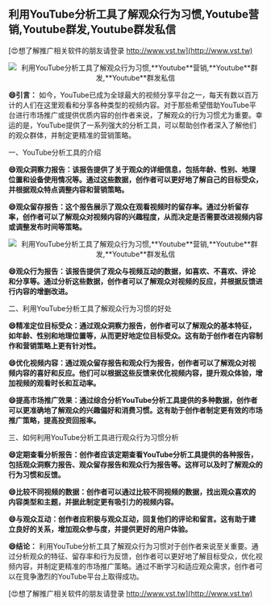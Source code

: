 ## **利用YouTube分析工具了解观众行为习惯,**Youtube**营销,**Youtube**群发,**Youtube**群发私信**

[😍想了解推广相关软件的朋友请登录 http://www.vst.tw](http://www.vst.tw)

 <center><img src="https://vst.tw/MP4/tuiguang/png/6.png" alt="利用YouTube分析工具了解观众行为习惯,**Youtube**营销,**Youtube**群发,**Youtube**群发私信"></center>

**😄引言：**
如今，YouTube已成为全球最大的视频分享平台之一，每天有数以百万计的人们在这里观看和分享各种类型的视频内容。对于那些希望借助YouTube平台进行市场推广或提供优质内容的创作者来说，了解观众的行为习惯尤为重要。幸运的是，YouTube提供了一系列强大的分析工具，可以帮助创作者深入了解他们的观众群体，并制定更精准的营销策略。

一、YouTube分析工具的介绍

**😄观众洞察力报告：该报告提供了关于观众的详细信息，包括年龄、性别、地理位置和设备使用情况等。通过这些数据，创作者可以更好地了解自己的目标受众，并根据观众特点调整内容和营销策略。**

**😄观众留存报告：这个报告展示了观众在观看视频时的留存率。通过分析留存率，创作者可以了解观众对视频内容的兴趣程度，从而决定是否需要改进视频内容或调整发布时间等策略。**

 <center><img src="https://vst.tw/MP4/tuiguang/png/8.png" alt="利用YouTube分析工具了解观众行为习惯,**Youtube**营销,**Youtube**群发,**Youtube**群发私信"></center>

**😄观众行为报告：该报告提供了观众与视频互动的数据，如喜欢、不喜欢、评论和分享等。通过分析这些数据，创作者可以了解观众对视频的反应，并根据反馈进行内容的增删改进。**

二、利用YouTube分析工具了解观众行为习惯的好处

**😄精准定位目标受众：通过观众洞察力报告，创作者可以了解观众的基本特征，如年龄、性别和地理位置等，从而更好地定位目标受众。这有助于创作者在内容制作和营销策略上更有针对性。**

**😄优化视频内容：通过观众留存报告和观众行为报告，创作者可以了解观众对视频内容的喜好和反应。他们可以根据这些反馈来优化视频内容，提升观众体验，增加视频的观看时长和互动率。**

**😄提高市场推广效果：通过综合分析YouTube分析工具提供的多种数据，创作者可以更准确地了解观众的兴趣偏好和消费习惯。这有助于创作者制定更有效的市场推广策略，提高投资回报率。**

三、如何利用YouTube分析工具进行观众行为习惯分析

**😄定期查看分析报告：创作者应该定期查看YouTube分析工具提供的各种报告，包括观众洞察力报告、观众留存报告和观众行为报告等。这样可以及时了解观众的行为习惯和反馈。**

**😄比较不同视频的数据：创作者可以通过比较不同视频的数据，找出观众喜欢的内容类型和主题，并据此制定更有吸引力的视频内容。**

**😄与观众互动：创作者应积极与观众互动，回复他们的评论和留言。这有助于建立良好的关系，增加观众参与度，并提供更好的用户体验。**

**😄结论：**
利用YouTube分析工具了解观众行为习惯对于创作者来说至关重要。通过分析观众的特征、留存率和行为反馈，创作者可以更好地了解目标受众，优化视频内容，并制定更精准的市场推广策略。通过不断学习和适应观众需求，创作者可以在竞争激烈的YouTube平台上取得成功。

[😍想了解推广相关软件的朋友请登录 http://www.vst.tw](http://www.vst.tw)



